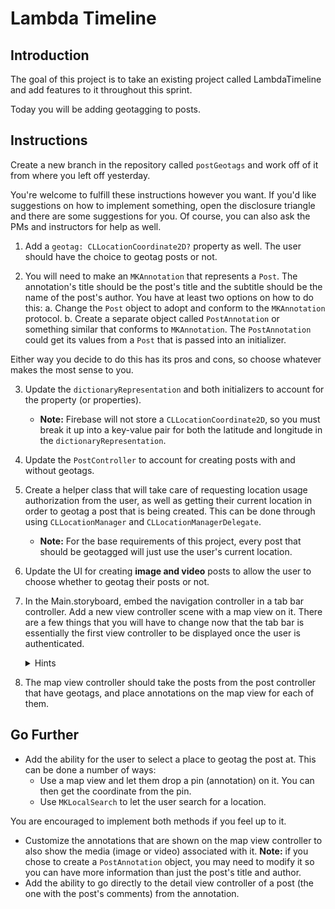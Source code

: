 # Lambda Timeline 

## Introduction

The goal of this project is to take an existing project called LambdaTimeline and add features to it throughout this sprint. 

Today you will be adding geotagging to posts.

## Instructions

Create a new branch in the repository called `postGeotags` and work off of it from where you left off yesterday.

You're welcome to fulfill these instructions however you want. If you'd like suggestions on how to implement something, open the disclosure triangle and there are some suggestions for you. Of course, you can also ask the PMs and instructors for help as well.

1. Add a `geotag: CLLocationCoordinate2D?` property as well. The user should have the choice to geotag posts or not.

2. You will need to make an `MKAnnotation` that represents a `Post`. The annotation's title should be the post's title and the subtitle should be the name of the post's author. You have at least two options on how to do this:
    a. Change the `Post` object to adopt and conform to the `MKAnnotation` protocol. 
    b. Create a separate object called `PostAnnotation` or something similar that conforms to `MKAnnotation`. The `PostAnnotation` could get its values from a `Post` that is passed into an initializer.

Either way you decide to do this has its pros and cons, so choose whatever makes the most sense to you.

3. Update the `dictionaryRepresentation` and both initializers to account for the property (or properties). 
    - **Note:** Firebase will not store a `CLLocationCoordinate2D`, so you must break it up into a key-value pair for both the latitude and longitude in the `dictionaryRepresentation`.
4. Update the `PostController` to account for creating posts with and without geotags.
5. Create a helper class that will take care of requesting location usage authorization from the user, as well as getting their current location in order to geotag a post that is being created. This can be done through using `CLLocationManager` and `CLLocationManagerDelegate`.
    - **Note:** For the base requirements of this project, every post that should be geotagged will just use the user's current location.
6. Update the UI for creating **image and video** posts to allow the user to choose whether to geotag their posts or not.
7. In the Main.storyboard, embed the navigation controller in a tab bar controller. Add a new view controller scene with a map view on it. There are a few things that you will have to change now that the tab bar is essentially the first view controller to be displayed once the user is authenticated.
    <details><summary>Hints</summary>
    <p>

      - As the map view controller is going to need access to the same instance of `PostController` as the rest of the app uses, consider creating a subclass of `UITabBarController` and initializing a `PostController` there instead of the `PostsCollectionViewController`. That way, the tab bar controller can pass references to it to both the `PostsCollectionViewController` and the new map view controller.
      - In the `AppDelegate` the way the navigation controller holding the `PostsCollectionViewController` becomes the initial view controller if the user is authenticated is by initializing it from the storyboard with a Storyboard ID. You will need to give the tab bar controller a storyboard ID and use it instead of the navigation controller's that is currently used. If you are unfamiliar with how this works, [this Stack Overflow question](https://stackoverflow.com/questions/13867565/what-is-a-storyboard-id-and-how-can-i-use-this) gives a straight answer.

    </p>
    </details>

7. The map view controller should take the posts from the post controller that have geotags, and place annotations on the map view for each of them.

## Go Further

- Add the ability for the user to select a place to geotag the post at. This can be done a number of ways:
    - Use a map view and let them drop a pin (annotation) on it. You can then get the coordinate from the pin.
    - Use `MKLocalSearch` to let the user search for a location.

You are encouraged to implement both methods if you feel up to it.

- Customize the annotations that are shown on the map view controller to also show the media (image or video) associated with it. **Note:** if you chose to create a `PostAnnotation` object, you may need to modify it so you can have more information than just the post's title and author.
- Add the ability to go directly to the detail view controller of a post (the one with the post's comments) from the annotation.
